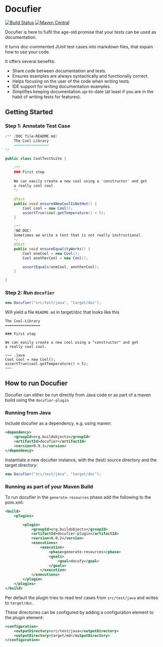 Docufier
========

[![Build Status](https://travis-ci.org/programmiersportgruppe/docufier.svg?branch=master)](https://travis-ci.org/programmiersportgruppe/docufier)
[![Maven Central](https://img.shields.io/maven-central/v/org.buildobjects/docufier.svg?maxAge=2592000)](https://mvnrepository.com/artifact/org.buildobjects/docufier)


Docufier is here to fulfil the age-old promise that your
tests can be used as documentation. 

It turns doc-commented JUnit test cases into markdown files, that
expain how to use your code. 

It offers several benefits:

* Share code between documentation and tests.
* Ensures examples are always syntactically and functionally correct.
* Helps focusing on the user of the code when writing tests.
* IDE support for writing documentation examples.
* Simplifies keeping documentation up-to-date (at least if you are in
the habit of writing tests for features).


Getting Started
---------------

### Step 1: Annotate Test Case

~~~ .java
/** [DOC file=README.md]     
    The Cool-Library
    ================
*/

public class CoolTestSuite {

    /**    
    ### First step
    
    We can easily create a new cool using a "constructor" and get
    a really cool cool. 
    */ 
    
    @Test
    public void ensureANewCoolIsNotHot() {
        Cool cool = new Cool();
        assertTrue(cool.getTemperature() < 5);
    }

    /**
    [NO-DOC]
    Sometimes we write a test that is not really instructional.
    */
    @Test
    public void ensureEqualityWorks() {
        Cool oneCool = new Cool();
        Cool anotherCool = new Cool();

        assertEquals(oneCool, anotherCool);
    }

}
~~~


### Step 2: Run `docufier`

~~~ .java
new Docufier("src/test/java", "target/doc");
~~~

Will yield a file `README.md` in target/doc that looks like this

    The Cool-Library
    ================
    
    ### First step
    
    We can easily create a new cool using a "constructor" and get
    a really cool cool.
    
    ~~~ .java
    Cool cool = new Cool();
    assertTrue(cool.getTemperature() < 5);         
    ~~~

How to run Docufier
-------------------

Docufier can either be run directly from Java code or as part of a
maven build using the `docufier-plugin`.

### Running from Java

Include docufier as a dependency, e.g. using maven:

~~~ .xml
<dependency>
    <groupId>org.buildobjects</groupId>
    <artifactId>docufier</artifactId>
    <version>0.0.1</version>
</dependency>
~~~

Instantiate a new docufier instance, with the (test) source directory and
the target directory:

~~~ .java
new Docufier("src/test/java", "target/doc");
~~~

### Running as part of your Maven Build

To run docufier in the `generate-resources` phase add the following
to the pom.xml:

~~~ .xml
<build>
    <plugins>

        <plugin>
            <groupId>org.buildobjects</groupId>
            <artifactId>docufier-plugin</artifactId>
            <version>0.0.2</version>
            <executions>
                <execution>
                    <phase>generate-resources</phase>
                    <goals>
                        <goal>docufy</goal>
                    </goals>
                </execution>
            </executions>
        </plugin>
    </plugins>
</build>
~~~

Per default the plugin tries to read test cases from `src/test/java` and writes to `target/doc`.

These directories can be configured by adding a configuration element to the plugin element:
 
~~~ .xml
<configuration>
    <outputDirectory>src/test/java</outputDirectory>
    <outputDirectory>target/md</outputDirectory>
</configuration>
~~~
